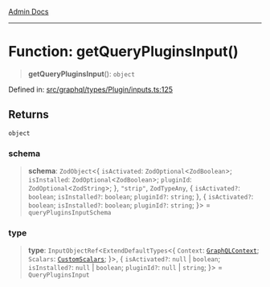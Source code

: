 [Admin Docs](/)

***

# Function: getQueryPluginsInput()

> **getQueryPluginsInput**(): `object`

Defined in: [src/graphql/types/Plugin/inputs.ts:125](https://github.com/Sourya07/talawa-api/blob/3df16fa5fb47e8947dc575f048aef648ae9ebcf8/src/graphql/types/Plugin/inputs.ts#L125)

## Returns

`object`

### schema

> **schema**: `ZodObject`\<\{ `isActivated`: `ZodOptional`\<`ZodBoolean`\>; `isInstalled`: `ZodOptional`\<`ZodBoolean`\>; `pluginId`: `ZodOptional`\<`ZodString`\>; \}, `"strip"`, `ZodTypeAny`, \{ `isActivated?`: `boolean`; `isInstalled?`: `boolean`; `pluginId?`: `string`; \}, \{ `isActivated?`: `boolean`; `isInstalled?`: `boolean`; `pluginId?`: `string`; \}\> = `queryPluginsInputSchema`

### type

> **type**: `InputObjectRef`\<`ExtendDefaultTypes`\<\{ `Context`: [`GraphQLContext`](../../../../context/type-aliases/GraphQLContext.md); `Scalars`: [`CustomScalars`](../../../../scalars/type-aliases/CustomScalars.md); \}\>, \{ `isActivated?`: `null` \| `boolean`; `isInstalled?`: `null` \| `boolean`; `pluginId?`: `null` \| `string`; \}\> = `QueryPluginsInput`
